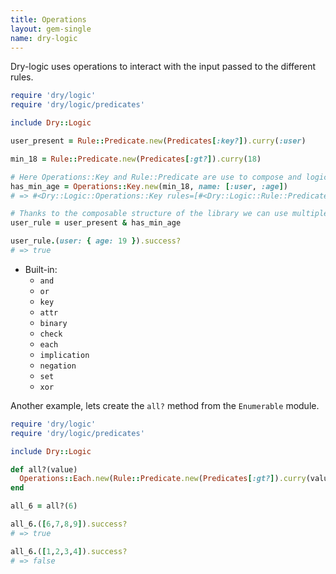 ```yaml
---
title: Operations
layout: gem-single
name: dry-logic
---
```


Dry-logic uses operations to interact with the input passed to the different rules.

``` ruby
require 'dry/logic'
require 'dry/logic/predicates'

include Dry::Logic

user_present = Rule::Predicate.new(Predicates[:key?]).curry(:user)

min_18 = Rule::Predicate.new(Predicates[:gt?]).curry(18)

# Here Operations::Key and Rule::Predicate are use to compose and logic based on the value of a given key e.g [:user, :age]
has_min_age = Operations::Key.new(min_18, name: [:user, :age])
# => #<Dry::Logic::Operations::Key rules=[#<Dry::Logic::Rule::Predicate predicate=#<Method: Module(Dry::Logic::Predicates::Methods)#gt?> options={:args=>[18]}>] options={:name=>[:user, :age], :evaluator=>#<Dry::Logic::Evaluator::Key path=[:user, :age]>, :path=>[:user, :age]}>

# Thanks to the composable structure of the library we can use multiple Rules and Operations to create custom logic
user_rule = user_present & has_min_age

user_rule.(user: { age: 19 }).success?
# => true
```

* Built-in:
  - `and`
  - `or`
  - `key`
  - `attr`
  - `binary`
  - `check`
  - `each`
  - `implication`
  - `negation`
  - `set`
  - `xor`

Another example, lets create the `all?` method from the `Enumerable` module.

``` ruby
require 'dry/logic'
require 'dry/logic/predicates'

include Dry::Logic

def all?(value)
  Operations::Each.new(Rule::Predicate.new(Predicates[:gt?]).curry(value))
end

all_6 = all?(6)

all_6.([6,7,8,9]).success?
# => true

all_6.([1,2,3,4]).success?
# => false
```
